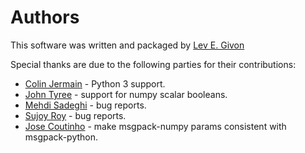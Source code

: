 <!---
-*- mode:markdown -*-
vi:ft=markdown
-->

Authors
=======
This software was written and packaged by [Lev E. Givon](https://github.com/lebedov)

Special thanks are due to the following parties for their contributions:

- [Colin Jermain](https://github.com/cjermain) - Python 3 support.
- [John Tyree](https://github.com/johntyree) - support for numpy scalar booleans.
- [Mehdi Sadeghi](https://github.com/mehdisadeghi) - bug reports.
- [Sujoy Roy](https://github.com/tvkpz) - bug reports.
- [Jose Coutinho](https://github.com/tiagocoutinho) - make msgpack-numpy  params consistent with msgpack-python.
